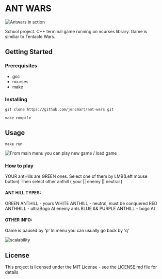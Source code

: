 # ANT WARS


![Antwars in action](https://raw.githubusercontent.com/jencmart/ant-wars/master/data/screenshots/ant2.gif)

School project.
C++ terminal game running on ncurses library.
Game is similiar to Tentacle Wars.

## Getting Started

### Prerequisites
*   gcc
*   ncurses
*   make


### Installing

```
git clone https://github.com/jencmart/ant-wars.git
```

```
make compile
```

## Usage
  
```
make run
```

![From main menu you can play new game / load game](https://raw.githubusercontent.com/jencmart/ant-wars/master/data/screenshots/ant0.gif)

### How to play
   YOUR antHills are GREEN ones. 
   Select one of them by LMB(Left mouse button)
   Then select other anthill ( your || enemy || neutral )


#### ANT HILL TYPES:
   GREEN ANTHILL            - yours
   WHITE ANTHILL            - neutral, must be conquered
   RED   ANTHHILL           - ultraBogo AI enemy ants
   BLUE  && PURPLE ANTHILL  - bogo AI


#### OTHER INFO:
   Game is paused by 'p'
   In menu you can usually go back by 'q'


![scalability](https://raw.githubusercontent.com/jencmart/ant-wars/master/data/screenshots/ant3.gif)

## License

This project is licensed under the MIT License - see the [LICENSE.md](LICENSE.md) file for details
